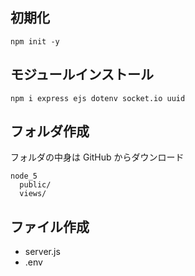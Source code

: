 ## 初期化
``` shell
npm init -y
```

## モジュールインストール
``` shell
npm i express ejs dotenv socket.io uuid
```

## フォルダ作成
フォルダの中身は GitHub からダウンロード
```
node_5
  public/
  views/
```
## ファイル作成
- server.js
- .env